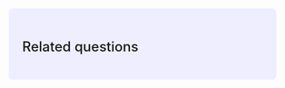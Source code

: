 <style>
  .miso-explore-combo {
    max-width: 40rem;
    padding: 1.5rem;
    padding-top: 1rem;
    margin: 1rem;
    background-color: #eef;
    border-radius: 0.5rem;
  }
  .miso-explore-combo miso-related-questions {
    display: block;
    margin-bottom: 1rem;
    line-height: 1.5;
  }
  .miso-explore-combo miso-related-questions .miso-list__item {
    margin-bottom: 0.5em;
  }
  .miso-explore-combo .miso-explore-combo__related-questions-phrase {
    margin-bottom: 0.5rem;
    font-size: 1.5rem;
    font-weight: 500;
    line-height: 1.5;
  }
</style>
<div class="miso-explore-combo">
  <miso-explore visible-when="ready">
    <h3 class="miso-explore-combo__phrase miso-explore-combo__related-questions-phrase">Related questions</h3>
    <miso-related-questions></miso-related-questions>
    <miso-query></miso-query>
  </miso-explore>
</div>

